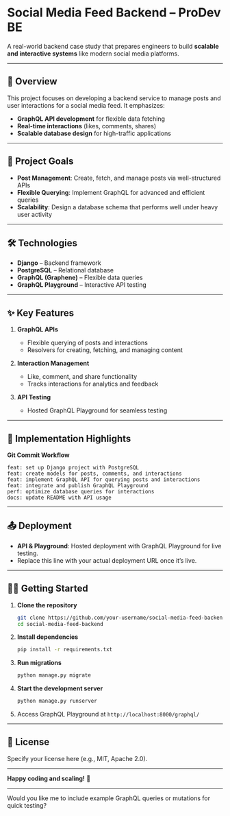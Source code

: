 

# Social Media Feed Backend – ProDev BE

A real-world backend case study that prepares engineers to build **scalable and interactive systems** like modern social media platforms.

---

## 📌 Overview

This project focuses on developing a backend service to manage posts and user interactions for a social media feed.
It emphasizes:

* **GraphQL API development** for flexible data fetching
* **Real-time interactions** (likes, comments, shares)
* **Scalable database design** for high-traffic applications

---

## 🎯 Project Goals

* **Post Management**: Create, fetch, and manage posts via well-structured APIs
* **Flexible Querying**: Implement GraphQL for advanced and efficient queries
* **Scalability**: Design a database schema that performs well under heavy user activity

---

## 🛠️ Technologies

* **Django** – Backend framework
* **PostgreSQL** – Relational database
* **GraphQL (Graphene)** – Flexible data queries
* **GraphQL Playground** – Interactive API testing

---

## ✨ Key Features

1. **GraphQL APIs**

   * Flexible querying of posts and interactions
   * Resolvers for creating, fetching, and managing content

2. **Interaction Management**

   * Like, comment, and share functionality
   * Tracks interactions for analytics and feedback

3. **API Testing**

   * Hosted GraphQL Playground for seamless testing

---

## 🚀 Implementation Highlights

**Git Commit Workflow**

```
feat: set up Django project with PostgreSQL  
feat: create models for posts, comments, and interactions  
feat: implement GraphQL API for querying posts and interactions  
feat: integrate and publish GraphQL Playground  
perf: optimize database queries for interactions  
docs: update README with API usage  
```

---

## 📤 Deployment

* **API & Playground**: Hosted deployment with GraphQL Playground for live testing.
* Replace this line with your actual deployment URL once it’s live.

---



## 🧑‍💻 Getting Started

1. **Clone the repository**

   ```bash
   git clone https://github.com/your-username/social-media-feed-backend.git
   cd social-media-feed-backend
   ```
2. **Install dependencies**

   ```bash
   pip install -r requirements.txt
   ```
3. **Run migrations**

   ```bash
   python manage.py migrate
   ```
4. **Start the development server**

   ```bash
   python manage.py runserver
   ```
5. Access GraphQL Playground at `http://localhost:8000/graphql/`

---

## 📄 License

Specify your license here (e.g., MIT, Apache 2.0).

---

**Happy coding and scaling!** 🚀

---

Would you like me to include example GraphQL queries or mutations for quick testing?
